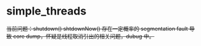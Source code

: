 # simple_threads
~~当前问题：shutdown() shtdownNow() 存在一定概率的 segmentation fault 导致 core dump，怀疑是线程取消引出的相关问题，dubug 中。~~

